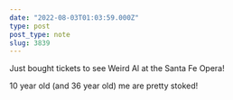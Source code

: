 ```yaml
---
date: "2022-08-03T01:03:59.000Z"
type: post 
post_type: note
slug: 3839
---
```

Just bought tickets to see Weird Al at the Santa Fe Opera!

10 year old (and 36 year old) me are pretty stoked!

